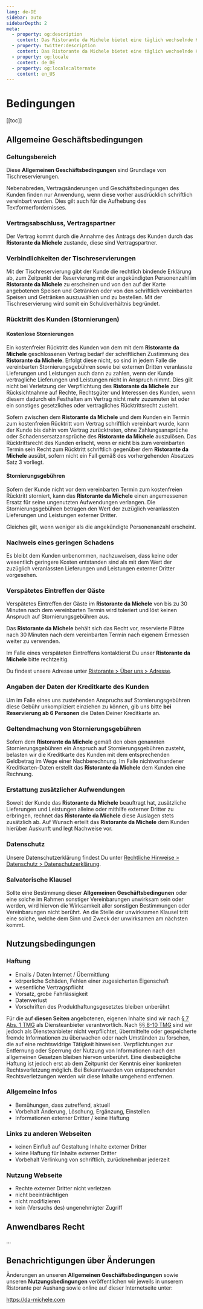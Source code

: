 ```yaml
---
lang: de-DE
sidebar: auto
sidebarDepth: 2
meta:
  - property: og:description
    content: Das Ristorante da Michele bietet eine täglich wechselnde Karte mit frischen Fisch- und Fleischgerichten sowie den üblichen italienischen Klassikern.
  - property: twitter:description
    content: Das Ristorante da Michele bietet eine täglich wechselnde Karte mit frischen Fisch- und Fleischgerichten sowie den üblichen italienischen Klassikern.
  - property: og:locale
    content: de_DE
  - property: og:locale:alternate
    content: en_US
---
```


# Bedingungen

[[toc]]

## Allgemeine Geschäftsbedingungen

### Geltungsbereich

Diese **Allgemeinen Geschäftsbedingungen** sind Grundlage von Tischreservierungen.

Nebenabreden, Vertragsänderungen und Geschäftsbedingungen des Kunden finden nur Anwendung, wenn diese vorher ausdrücklich schriftlich vereinbart wurden.
Dies gilt auch für die Aufhebung des Textformerfordernisses.

### Vertragsabschluss, Vertragspartner

Der Vertrag kommt durch die Annahme des Antrags des Kunden durch das **Ristorante da Michele** zustande, diese sind Vertragspartner.

### Verbindlichkeiten der Tischreservierungen

Mit der Tischreservierung gibt der Kunde die rechtlich bindende Erklärung ab, zum Zeitpunkt der Reservierung mit der angekündigten Personenzahl im **Ristorante da Michele** zu erscheinen und von den auf der Karte angebotenen Speisen und Getränken oder von den schriftlich vereinbarten Speisen und Getränken auszuwählen und zu bestellen.
Mit der Tischreservierung wird somit ein Schuldverhältnis begründet.

### Rücktritt des Kunden (Stornierungen)

#### Kostenlose Stornierungen

Ein kostenfreier Rücktritt des Kunden von dem mit dem **Ristorante da Michele** geschlossenen Vertrag bedarf der schriftlichen Zustimmung des **Ristorante da Michele**.
Erfolgt diese nicht, so sind in jedem Falle die vereinbarten Stornierungsgebühren sowie bei externen Dritten veranlasste Lieferungen und Leistungen auch dann zu zahlen, wenn der Kunde vertragliche Lieferungen und Leistungen nicht in Anspruch nimmt.
Dies gilt nicht bei Verletzung der Verpflichtung des **Ristorante da Michele** zur Rücksichtnahme auf Rechte, Rechtsgüter und Interessen des Kunden, wenn diesem dadurch ein Festhalten am Vertrag nicht mehr zuzumuten ist oder ein sonstiges gesetzliches oder vertragliches Rücktrittsrecht zusteht.

Sofern zwischen dem **Ristorante da Michele** und dem Kunden ein Termin zum kostenfreien Rücktritt vom Vertrag schriftlich vereinbart wurde, kann der Kunde bis dahin vom Vertrag zurücktreten, ohne Zahlungsansprüche oder Schadensersatzansprüche des **Ristorante da Michele** auszulösen.
Das Rücktrittsrecht des Kunden erlischt, wenn er nicht bis zum vereinbarten Termin sein Recht zum Rücktritt schriftlich gegenüber dem **Ristorante da Michele** ausübt, sofern nicht ein Fall gemäß des vorhergehenden Absatzes Satz 3 vorliegt.

#### Stornierungsgebühren

Sofern der Kunde nicht vor dem vereinbarten Termin zum kostenfreien Rücktritt storniert, kann das **Ristorante da Michele** einen angemessenen Ersatz für seine ungenutzten Aufwendungen verlangen.
Die Stornierungsgebühren betragen den Wert der zuzüglich veranlassten Lieferungen und Leistungen externer Dritter.

Gleiches gilt, wenn weniger als die angekündigte Personenanzahl erscheint.

### Nachweis eines geringen Schadens

Es bleibt dem Kunden unbenommen, nachzuweisen, dass keine oder wesentlich geringere Kosten entstanden sind als mit dem Wert der zuzüglich veranlassten Lieferungen und Leistungen externer Dritter vorgesehen.

### Verspätetes Eintreffen der Gäste

Verspätetes Eintreffen der Gäste im **Ristorante da Michele** von bis zu 30 Minuten nach dem vereinbarten Termin wird toleriert und löst keinen Anspruch auf Stornierungsgebühren aus.

Das **Ristorante da Michele** behält sich das Recht vor, reservierte Plätze nach 30 Minuten nach dem vereinbarten Termin nach eigenem Ermessen weiter zu verwenden.

Im Falle eines verspäteten Eintreffens kontaktierst Du unser **Ristorante da Michele** bitte rechtzeitig.

Du findest unsere Adresse unter [Ristorante > Über uns > Adresse](../restaurant/about.md#adresse).

### Angaben der Daten der Kreditkarte des Kunden

Um im Falle eines uns zustehenden Anspruchs auf Stornierungsgebühren diese Gebühr unkompliziert einziehen zu können, gib uns bitte **bei Reservierung ab 6 Personen** die Daten Deiner Kreditkarte an.

### Geltendmachung von Stornierungsgebühren

Sofern dem **Ristorante da Michele** gemäß den oben genannten Stornierungsgebühren ein Anspruch auf Stornierungsgebühren zusteht, belasten wir die Kreditkarte des Kunden mit dem entsprechenden Geldbetrag im Wege einer Nachberechnung.
Im Falle nichtvorhandener Kreditkarten-Daten erstellt das **Ristorante da Michele** dem Kunden eine Rechnung.

### Erstattung zusätzlicher Aufwendungen

Soweit der Kunde das **Ristorante da Michele** beauftragt hat, zusätzliche Lieferungen und Leistungen alleine oder mithilfe externer Dritter zu erbringen, rechnet das **Ristorante da Michele** diese Auslagen stets zusätzlich ab.
Auf Wunsch erteilt das **Ristorante da Michele** dem Kunden hierüber Auskunft und legt Nachweise vor.

### Datenschutz

Unsere Datenschutzerklärung findest Du unter [Rechtliche Hinweise > Datenschutz > Datenschutzerklärung](./privacy.md#datenschutzerklarung).

### Salvatorische Klausel

Sollte eine Bestimmung dieser **Allgemeinen Geschäftsbedingunen** oder eine solche im Rahmen sonstiger Vereinbarungen unwirksam sein oder werden, wird hiervon die Wirksamkeit aller sonstigen Bestimmungen oder Vereinbarungen nicht berührt.
An die Stelle der unwirksamen Klausel tritt eine solche, welche dem Sinn und Zweck der unwirksamen am nächsten kommt.

## Nutzungsbedingungen

### Haftung

* Emails / Daten Internet / Übermittlung
* körperliche Schäden, Fehlen einer zugesicherten Eigenschaft
* wesentliche Vertragspflicht
* Vorsatz, grobe Fahrlässigkeit
* Datenverlust
* Vorschriften des Produkthaftungsgesetztes bleiben unberührt

Für die auf **diesen Seiten** angebotenen, eigenen Inhalte sind wir nach [§ 7 Abs. 1 TMG](https://www.gesetze-im-internet.de/tmg/__7.html) als Diensteanbieter verantwortlich.
Nach [§§ 8-10 TMG](https://www.gesetze-im-internet.de/tmg/) sind wir jedoch als Diensteanbieter nicht verpflichtet, übermittelte oder gespeicherte fremde Informationen zu überwachen oder nach Umständen zu forschen, die auf eine rechtswidrige Tätigkeit hinweisen.
Verpflichtungen zur Entfernung oder Sperrung der Nutzung von Informationen nach den allgemeinen Gesetzen bleiben hiervon unberührt.
Eine diesbezügliche Haftung ist jedoch erst ab dem Zeitpunkt der Kenntnis einer konkreten Rechtsverletzung möglich.
Bei Bekanntwerden von entsprechenden Rechtsverletzungen werden wir diese Inhalte umgehend entfernen.

### Allgemeine Infos

* Bemühungen, dass zutreffend, aktuell
* Vorbehalt Änderung, Löschung, Ergänzung, Einstellen
* Informationen externer Dritter / keine Haftung

### Links zu anderen Webseiten

* keinen Einfluß auf Gestaltung Inhalte externer Dritter
* keine Haftung für Inhalte externer Dritter
* Vorbehalt Verlinkung von schriftlich, zurücknehmbar jederzeit

### Nutzung Webseite

* Rechte externer Dritter nicht verletzen
* nicht beeinträchtigen
* nicht modifizieren
* kein (Versuchs des) ungenehmigter Zugriff

## Anwendbares Recht

...

## Benachrichtigungen über Änderungen

Änderungen an unseren **Allgemeinen Geschäftsbedingungen** sowie unseren **Nutzungsbedingungen** veröffentlichen wir jeweils in unserem Ristorante per Aushang sowie online auf dieser Internetseite unter:

<https://da-michele.com>
